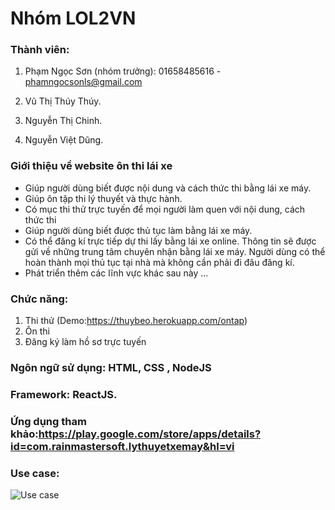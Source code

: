  Nhóm LOL2VN
 =======
 ### Thành viên: 

1. Phạm Ngọc Sơn (nhóm trưởng):        01658485616       -      phamngocsonls@gmail.com

2. Vũ Thị Thúy Thúy.

3. Nguyễn Thị Chinh. 

4. Nguyễn Việt Dũng.

### Giới thiệu về website ôn thi lái xe

* Giúp người dùng biết được nội dung và cách thức thi bằng lái xe máy.
* Giúp ôn tập thi lý thuyết và thực hành.
* Có mục thi thử trực tuyến để mọi người làm quen với nội dung, cách thức thi
* Giúp người dùng biết được thủ tục làm bằng lái xe máy.
* Có thể đăng kí trực tiếp dự thi lấy bằng lái xe online. Thông tin sẽ được gửi về những trung tâm chuyên nhận bằng lái xe máy. Người dùng có thể hoàn thành mọi thủ tục tại nhà mà không cần phải đi đâu đăng kí.
* Phát triển thêm các lĩnh vực khác sau này ...

### Chức năng:
1. Thi thử (Demo:https://thuybeo.herokuapp.com/ontap)
2. Ôn thi
3. Đăng ký làm hồ sơ trực tuyến

### Ngôn ngữ sử dụng:   HTML, CSS , NodeJS

### Framework: ReactJS.

### Ứng dụng tham khảo:https://play.google.com/store/apps/details?id=com.rainmastersoft.lythuyetxemay&hl=vi

### Use case: 

 ![Use case](http://sv1.upsieutoc.com/2017/04/03/Usecase.png)
